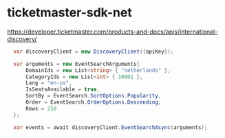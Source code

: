 # ticketmaster-sdk-net

https://developer.ticketmaster.com/products-and-docs/apis/international-discovery/

```c#
  var discoveryClient = new DiscoveryClient({apiKey});

  var arguments = new EventSearchArguments{
      DomainIds = new List<string> { "netherlands" },
      CategoryIds = new List<int> { 10001 },
      Lang = "en-us",
      IsSeatsAvailable = true,
      SortBy = EventSearch.SortOptions.Popularity,
      Order = EventSearch.OrderOptions.Descending,
      Rows = 250
  };

  var events = await discoveryClient.EventSearchAsync(arguments);

```
